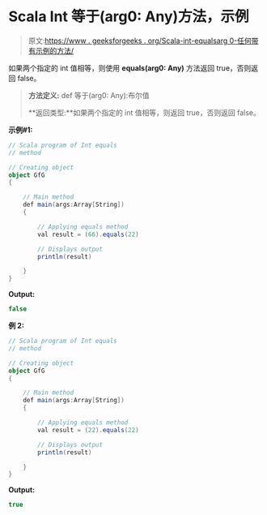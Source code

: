 # Scala Int 等于(arg0: Any)方法，示例

> 原文:[https://www . geeksforgeeks . org/Scala-int-equalsarg 0-任何带有示例的方法/](https://www.geeksforgeeks.org/scala-int-equalsarg0-any-method-with-example/)

如果两个指定的 int 值相等，则使用 **equals(arg0: Any)** 方法返回 true，否则返回 false。

> **方法定义:** def 等于(arg0: Any):布尔值
> 
> **返回类型:**如果两个指定的 int 值相等，则返回 true，否则返回 false。

**示例#1:**

```scala
// Scala program of Int equals
// method 

// Creating object 
object GfG 
{  

    // Main method 
    def main(args:Array[String]) 
    { 

        // Applying equals method 
        val result = (66).equals(22)

        // Displays output 
        println(result) 

    } 
}  
```

**Output:**

```scala
false

```

**例 2:**

```scala
// Scala program of Int equals
// method 

// Creating object 
object GfG 
{  

    // Main method 
    def main(args:Array[String]) 
    { 

        // Applying equals method 
        val result = (22).equals(22)

        // Displays output 
        println(result) 

    } 
} 
```

**Output:**

```scala
true

```